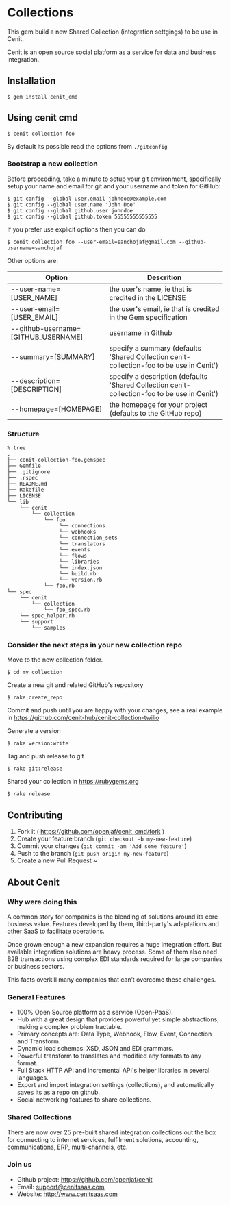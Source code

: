 # Collections

This gem build a new Shared Collection (integration settgings) to be use in Cenit.

Cenit is an open source social platform as a service for data and business integration.

## Installation

    $ gem install cenit_cmd

## Using cenit cmd

    $ cenit collection foo


By default its possible read the options from `./gitconfig`

### Bootstrap a new collection

Before proceeding, take a minute to setup your git environment, specifically setup your name and 
email for git and your username and token for GitHub:


    $ git config --global user.email johndoe@example.com
    $ git config --global user.name 'John Doe'
    $ git config --global github.user johndoe
    $ git config --global github.token 55555555555555


If you prefer use explicit options then you can do

    $ cenit collection foo --user-email=sanchojaf@gmail.com --github-username=sanchojaf 

Other options are:

| Option                              | Descrition                                                                                         |
|-------------------------------------| ---------------------------------------------------------------------------------------------------|
| --user-name=[USER_NAME]             | the user's name, ie that is credited in the LICENSE                                                |
| --user-email=[USER_EMAIL]           | the user's email, ie that is credited in the Gem specification                                     |
| --github-username=[GITHUB_USERNAME] | username in Github                                                                                 |
| --summary=[SUMMARY]                 | specify a summary (defaults 'Shared Collection cenit-collection-foo to be use in Cenit')           |
| --description=[DESCRIPTION]         | specify a description (defaults 'Shared Collection cenit-collection-foo to be use in Cenit')       | 
| --homepage=[HOMEPAGE]               | the homepage for your project (defaults to the GitHub repo)                                        |

### Structure

```
% tree
.
├── cenit-collection-foo.gemspec
├── Gemfile
├── .gitignore
├── .rspec
├── README.md
├── Rakefile
├── LICENSE
└── lib
    └── cenit
        └── collection
            └── foo
                 └── connections
                 └── webhooks
                 └── connection_sets
                 └── translators
                 └── events
                 └── flows
                 └── libraries
                 └── index.json
                 └── build.rb
                 └── version.rb
            └── foo.rb
└── spec
    └── cenit
        └── collection
            └── foo_spec.rb
    └── spec_helper.rb
    └── support
        └── samples
```

### Consider the next steps in your new collection repo

Move to the new collection folder.

    $ cd my_collection

Create a new git and related GitHub's repository

    $ rake create_repo

Commit and push until you are happy with your changes, see a real example in https://github.com/cenit-hub/cenit-collection-twilio

Generate a version

    $ rake version:write

Tag and push release to git

    $ rake git:release

Shared your collection in https://rubygems.org

    $ rake release
    
## Contributing

1. Fork it ( https://github.com/openjaf/cenit_cmd/fork )
2. Create your feature branch (`git checkout -b my-new-feature`)
3. Commit your changes (`git commit -am 'Add some feature'`)
4. Push to the branch (`git push origin my-new-feature`)
5. Create a new Pull Request
~                             

## About Cenit

### Why were doing this 

A common story for companies is the blending of solutions around its core business value. 
Features developed by them, third-party's adaptations and other SaaS to facilitate operations. 

Once grown enough a new expansion requires a huge integration effort. But available integration 
solutions are heavy process. Some of them also need B2B transactions using complex EDI standards 
required for large companies or business sectors.

This facts overkill many companies that can’t overcome these challenges.

### General Features

* 100% Open Source platform as a service (Open-PaaS).
* Hub with a great design that provides powerful yet simple abstractions, making a complex problem tractable.
* Primary concepts are: Data Type, Webhook, Flow, Event, Connection and Transform.
* Dynamic load schemas: XSD, JSON and EDI grammars.
* Powerful transform to translates and modified any formats to any format.
* Full Stack HTTP API and incremental API's helper libraries in several languages.
* Export and import integration settings (collections), and automatically saves its as a repo on github.
* Social networking features to share collections.

### Shared Collections

There are now over 25 pre-built shared integration collections out the box for connecting 
to internet services, fulfilment solutions, accounting, communications, ERP, multi-channels, etc.

### Join us

* Github project: https://github.com/openjaf/cenit
* Email: support@cenitsaas.com
* Website: http://www.cenitsaas.com
